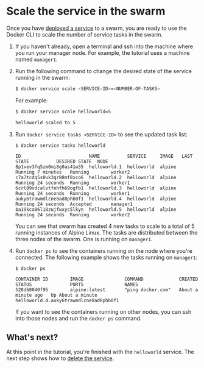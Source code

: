 <!--[metadata]>
+++
title = "Scale the service"
description = "Scale the service running in the swarm"
keywords = ["tutorial, cluster management, swarm mode, scale"]
advisory = "rc"
[menu.main]
identifier="swarm-tutorial-scale-service"
parent="swarm-tutorial"
weight=18
+++
<![end-metadata]-->

# Scale the service in the swarm

Once you have [deployed a service](deploy-service.md) to a swarm, you are ready
to use the Docker CLI to scale the number of service tasks in
the swarm.

1. If you haven't already, open a terminal and ssh into the machine where you
run your manager node. For example, the tutorial uses a machine named
`manager1`.

2. Run the following command to change the desired state of the
service running in the swarm:

    ```bash
    $ docker service scale <SERVICE-ID>=<NUMBER-OF-TASKS>
    ```

    For example:

    ```bash
    $ docker service scale helloworld=5

    helloworld scaled to 5
    ```

3. Run `docker service tasks <SERVICE-ID>` to see the updated task list:

    ```
    $ docker service tasks helloworld

    ID                         NAME          SERVICE     IMAGE   LAST STATE          DESIRED STATE  NODE
    8p1vev3fq5zm0mi8g0as41w35  helloworld.1  helloworld  alpine  Running 7 minutes   Running        worker2
    c7a7tcdq5s0uk3qr88mf8xco6  helloworld.2  helloworld  alpine  Running 24 seconds  Running        worker1
    6crl09vdcalvtfehfh69ogfb1  helloworld.3  helloworld  alpine  Running 24 seconds  Running        worker1
    auky6trawmdlcne8ad8phb0f1  helloworld.4  helloworld  alpine  Running 24 seconds  Accepted       manager1
    ba19kca06l18zujfwxyc5lkyn  helloworld.5  helloworld  alpine  Running 24 seconds  Running        worker2
    ```

    You can see that swarm has created 4 new tasks to scale to a total of 5
    running instances of Alpine Linux. The tasks are distributed between the
    three nodes of the swarm. One is running on `manager1`.

4. Run `docker ps` to see the containers running on the node where you're
connected. The following example shows the tasks running on `manager1`:

    ```
    $ docker ps

    CONTAINER ID        IMAGE               COMMAND             CREATED             STATUS              PORTS               NAMES
    528d68040f95        alpine:latest       "ping docker.com"   About a minute ago   Up About a minute                       helloworld.4.auky6trawmdlcne8ad8phb0f1
    ```

    If you want to see the containers running on other nodes, you can ssh into
    those nodes and run the `docker ps` command.

## What's next?

At this point in the tutorial, you're finished with the `helloworld` service.
The next step shows how to [delete the service](delete-service.md).
